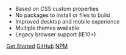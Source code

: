 - Based on CSS custom properties
- No packages to install or files to build
- Improved desktop and mobile experience
- Multiple themes available
- Legacy browser support (IE10+)

[Get Started](#main)
[GitHub](https://github.com/jhildenbiddle/docsify-themeable)
[NPM](https://www.npmjs.com/package/docsify-themeable)